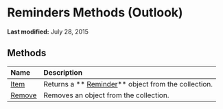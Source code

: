 
# Reminders Methods (Outlook)

 **Last modified:** July 28, 2015


## Methods



|**Name**|**Description**|
|:-----|:-----|
| [Item](c1e07807-fc53-8532-e28f-31ab89083ce4.md)|Returns a  ** [Reminder](b7364e48-51bc-b360-2154-e85e7779ece4.md)** object from the collection.|
| [Remove](c7a25177-8869-39c2-4109-5c2e2a4bd193.md)|Removes an object from the collection.|

